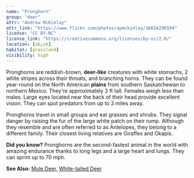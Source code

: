 ```yaml
---
name: "Pronghorn"
group: "deer"
attr: "Andrew McKinlay"
attr_link: "https://www.flickr.com/photos/apmckinlay/16654296504"
license: "CC BY-NC"
license_link: "https://creativecommons.org/licenses/by-nc/2.0/"
location: [ab,sk]
habitat: [grassland]
visibility: high
---
```

Pronghorns are reddish-brown, **deer-like** creatures with white stomachs,  2 white stripes across their  throats, and branching horns. They can be found year-round on the North American **plains** from southern Saskatchewan to northern Mexico. They're approximately 3 ft tall. Females weigh less than males. Large eyes located near the back of their head provide excellent vision. They can spot predators from up to 3 miles away.

Pronghorns travel in small groups and eat grasses and shrubs. They signal danger by raising the fur of the large white patch on their rump. Although they resemble and are often referred to as Antelopes, they belong to a different family. Their closest living relatives are Giraffes and Okapis.

**Did you know?** Pronghorns are the second-fastest animal in the world with amazing endurance thanks to long legs and a large heart and lungs. They can sprint up to 70 mph.

<!-- generated, do not edit -->
**See Also:**
[Mule Deer](/animals/muledeer/),
[White-tailed Deer](/animals/whtdeer/)
